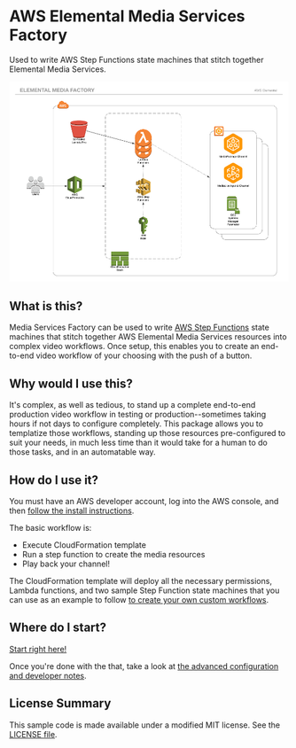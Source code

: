 # AWS Elemental Media Services Factory

Used to write AWS Step Functions state machines that stitch together Elemental Media Services.

![Diagram](docs/diagram.png)

## What is this?

Media Services Factory can be used to write [AWS Step Functions](https://console.aws.amazon.com/states) state machines that stitch together AWS Elemental Media Services resources into complex video workflows. Once setup, this enables you to create an end-to-end video workflow of your choosing with the push of a button.

## Why would I use this?

It's complex, as well as tedious, to stand up a complete end-to-end production video workflow in testing or production--sometimes taking hours if not days to configure completely. This package allows you to templatize those workflows, standing up those resources pre-configured to suit your needs, in much less time than it would take for a human to do those tasks, and in an automatable way.

## How do I use it?

You must have an AWS developer account, log into the AWS console, and then [follow the install instructions](docs/INSTALL.md).

The basic workflow is:
- Execute CloudFormation template
- Run a step function to create the media resources
- Play back your channel!

The CloudFormation template will deploy all the necessary permissions, Lambda functions, and two sample Step Function state machines that you can use as an example to follow [to create your own custom workflows](docs/ADVANCED.md#lambda-functions).

## Where do I start?

[Start right here!](docs/INSTALL.md)

Once you're done with the that, take a look at [the advanced configuration and developer notes](docs/ADVANCED.md).

## License Summary

This sample code is made available under a modified MIT license. See the [LICENSE file](./LICENSE).
